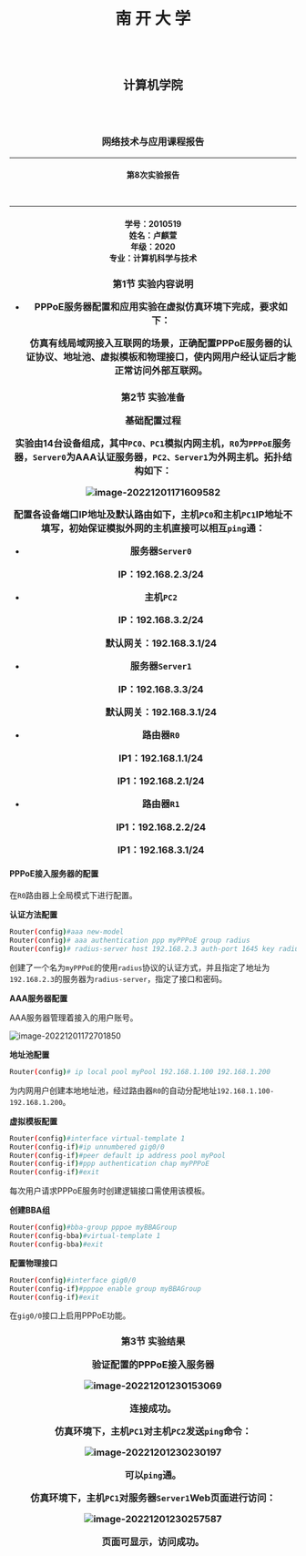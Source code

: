 <h1 align='center'>南 开 大 学</h1><br><br>

<h2 align='center'>计算机学院<br><br><br>



<h3 align='center'>网络技术与应用课程报告


---







<h4 align='center'>第8次实验报告







​    

---




<h4 align='center'>学号：2010519</br>姓名：卢麒萱</br>年级：2020</br>专业：计算机科学与技术





<h3 align='center'>第1节 实验内容说明

- PPPoE服务器配置和应用实验在虚拟仿真环境下完成，要求如下：

  仿真有线局域网接入互联网的场景，正确配置PPPoE服务器的认证协议、地址池、虚拟模板和物理接口，使内网用户经认证后才能正常访问外部互联网。

<h3 align='center'>第2节 实验准备


**基础配置过程**

实验由14台设备组成，其中`PC0、PC1`模拟内网主机，`R0`为`PPPoE`服务器，`Server0`为AAA认证服务器，`PC2、Server1`为外网主机。拓扑结构如下：

![image-20221201171609582](ex8.assets/image-20221201171609582.png)

配置各设备端口IP地址及默认路由如下，主机`PC0`和主机`PC1`IP地址不填写，初始保证模拟外网的主机直接可以相互`ping`通：

- 服务器`Server0`

  IP：192.168.2.3/24

- 主机`PC2`

  IP：192.168.3.2/24

  默认网关：192.168.3.1/24

- 服务器`Server1`

  IP：192.168.3.3/24

  默认网关：192.168.3.1/24

- 路由器`R0`

  IP1：192.168.1.1/24

  IP1：192.168.2.1/24

- 路由器`R1`

  IP1：192.168.2.2/24

  IP1：192.168.3.1/24

####  PPPoE接入服务器的配置

在`R0`路由器上全局模式下进行配置。

**认证方法配置**

```sh
Router(config)#aaa new-model
Router(config)# aaa authentication ppp myPPPoE group radius
Router(config)# radius-server host 192.168.2.3 auth-port 1645 key radius123
```

创建了一个名为`myPPPoE`的使用`radius`协议的认证方式，并且指定了地址为`192.168.2.3`的服务器为`radius-server`，指定了接口和密码。

**AAA服务器配置**

AAA服务器管理着接入的用户账号。

![image-20221201172701850](ex8.assets/image-20221201172701850.png)

**地址池配置**

```sh
Router(config)# ip local pool myPool 192.168.1.100 192.168.1.200
```

为内网用户创建本地地址池，经过路由器`R0`的自动分配地址`192.168.1.100-192.168.1.200`。

**虚拟模板配置**

```sh
Router(config)#interface virtual-template 1
Router(config-if)#ip unnumbered gig0/0
Router(config-if)#peer default ip address pool myPool
Router(config-if)#ppp authentication chap myPPPoE
Router(config-if)#exit
```

每次用户请求PPPoE服务时创建逻辑接口需使用该模板。

**创建BBA组**

```sh
Router(config)#bba-group pppoe myBBAGroup
Router(config-bba)#virtual-template 1
Router(config-bba)#exit
```

**配置物理接口**

```sh
Router(config)#interface gig0/0
Router(config-if)#pppoe enable group myBBAGroup
Router(config-if)#exit
```

在`gig0/0`接口上启用PPPoE功能。

<h3 align='center'>第3节 实验结果

**验证配置的PPPoE接入服务器**

![image-20221201230153069](ex8.assets/image-20221201230153069.png)

连接成功。

**仿真环境下，主机`PC1`对主机`PC2`发送`ping`命令：**

![image-20221201230230197](ex8.assets/image-20221201230230197.png)

可以`ping`通。

**仿真环境下，主机`PC1`对服务器`Server1`Web页面进行访问：**

![image-20221201230257587](ex8.assets/image-20221201230257587.png)

页面可显示，访问成功。
